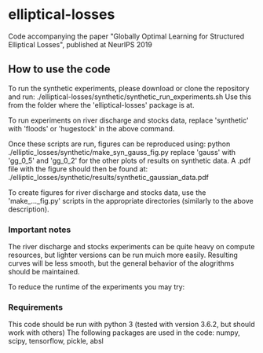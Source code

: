# elliptical-losses
Code accompanying the paper "Globally Optimal Learning for Structured Elliptical Losses", published at NeurIPS 2019

## How to use the code
To run the synthetic experiments, please download or clone the repository and run:
./elliptical-losses/synthetic/synthetic_run_experiments.sh
Use this from the folder where the 'elliptical-losses' package is at.

To run experiments on river discharge and stocks data, replace 'synthetic' with 'floods' or 'hugestock' in the above command.

Once these scripts are run, figures can be reproduced using:
python ./elliptic_losses/synthetic/make_syn_gauss_fig.py
replace 'gauss' with 'gg_0_5' and 'gg_0_2' for the other plots of results on synthetic data.
A .pdf file with the figure should then be found at: 
./elliptic_losses/synthetic/results/synthetic_gaussian_data.pdf

To create figures for river discharge and stocks data, use the 'make_..._fig.py' scripts in the appropriate directories (similarly to the above description).

### Important notes
The river discharge and stocks experiments can be quite heavy on compute resources, but lighter versions can be run muich more easily.
Resulting curves will be less smooth, but the general behavior of the alogrithms should be maintained.

To reduce the runtime of the experiments you may try:

### Requirements
This code should be run with python 3 (tested with version 3.6.2, but should work with others)
The following packages are used in the code: numpy, scipy, tensorflow, pickle, absl
